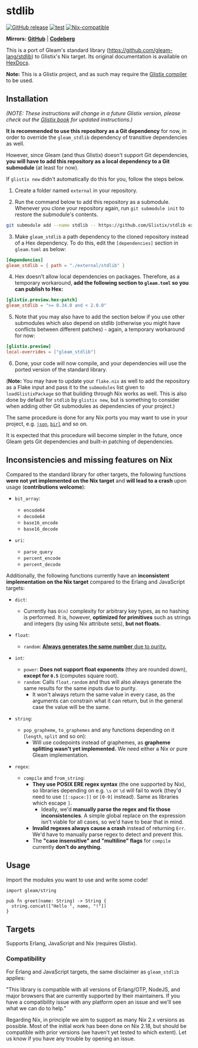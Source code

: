 # stdlib

<a href="https://github.com/Glistix/stdlib/releases"><img src="https://img.shields.io/github/release/Glistix/stdlib" alt="GitHub release"></a>
[![test](https://github.com/Glistix/stdlib/actions/workflows/test.yml/badge.svg)](https://github.com/Glistix/stdlib/actions/workflows/test.yml)
[![Nix-compatible](https://img.shields.io/badge/target-nix-5277C3)](https://github.com/glistix/glistix)

**Mirrors:** [**GitHub**](https://github.com/Glistix/stdlib) | [**Codeberg**](https://codeberg.org/Glistix/stdlib)

This is a port of Gleam's standard library (https://github.com/gleam-lang/stdlib) to Glistix's Nix target. Its original documentation is available on [HexDocs](https://hexdocs.pm/gleam_stdlib/).

**Note:** This is a Glistix project, and as such may require the
[Glistix compiler](https://github.com/glistix/glistix) to be used.

## Installation

_(NOTE: These instructions will change in a future Glistix version, please check out the [Glistix book](https://glistix.github.io/book) for updated instructions.)_

**It is recommended to use this repository as a Git dependency** for now, in order to override the `gleam_stdlib` dependency of transitive dependencies as well.

However, since Gleam (and thus Glistix) doesn't support Git dependencies, **you will have to add this repository as a local dependency to a Git submodule**
(at least for now).

If `glistix new` didn't automatically do this for you, follow the steps below.

1. Create a folder named `external` in your repository.

2. Run the command below to add this repository as a submodule. Whenever you clone your repository again, run `git submodule init` to restore the submodule's contents.

```sh
git submodule add --name stdlib -- https://github.com/Glistix/stdlib external/stdlib
```

3. Make `gleam_stdlib` a path dependency to the cloned repository instead of a Hex dependency.
To do this, edit the `[dependencies]` section in `gleam.toml` as below:

```toml
[dependencies]
gleam_stdlib = { path = "./external/stdlib" }
```

4. Hex doesn't allow local dependencies on packages. Therefore, as a temporary workaround,
**add the following section to `gleam.toml` so you can publish to Hex:**

```toml
[glistix.preview.hex-patch]
gleam_stdlib = ">= 0.34.0 and < 2.0.0"
```

5. Note that you may also have to add the section below if you use other submodules which also depend on stdlib
(otherwise you might have conflicts between different patches) - again, a temporary workaround for now:

```toml
[glistix.preview]
local-overrides = ["gleam_stdlib"]
```

6. Done, your code will now compile, and your dependencies will use the ported version of the standard library.

(**Note:** You may have to update your `flake.nix` as well to add the repository as a Flake input and pass it
to the `submodules` list given to `loadGlistixPackage` so that building through Nix works as well.
This is also done by default for `stdlib` by `glistix new`, but is something to consider when adding other
Git submodules as dependencies of your project.)

The same procedure is done for any Nix ports you may want to use in your project, e.g. [`json`](https://github.com/Glistix/json), [`birl`](https://github.com/Glistix/birl) and so on.

It is expected that this procedure will become simpler in the future, once Gleam gets Git dependencies and built-in patching
of dependencies.

## Inconsistencies and missing features on Nix

Compared to the standard library for other targets, the following functions **were not yet implemented on the Nix target** and **will lead to a crash** upon usage (**contributions welcome**):

- `bit_array`:
  - `encode64`
  - `decode64`
  - `base16_encode`
  - `base16_decode`

- `uri`:
  - `parse_query`
  - `percent_encode`
  - `percent_decode`

Additionally, the following functions currently have an **inconsistent implementation on the Nix target**
compared to the Erlang and JavaScript targets:

- `dict`:
  - Currently has `O(n)` complexity for arbitrary key types, as no hashing is performed. It is, however,
  **optimized for primitives** such as strings and integers (by using Nix attribute sets), **but not floats.**

- `float`:
  - `random`: [**Always generates the same number** due to purity.](https://xkcd.com/221/)

- `int`:
  - `power`: **Does not support float exponents** (they are rounded down), **except for `0.5`** (computes square root).
  - `random`: Calls `float.random` and thus will also always generate the same results for the same inputs due to purity.
    - It won't always return the same value in every case, as the arguments can constrain what it can return, but in the
      general case the value will be the same.

- `string`:
  - `pop_grapheme`, `to_graphemes` and any functions depending on it (`length`, `split` and so on):
    - Will use codepoints instead of graphemes, as **grapheme splitting wasn't yet implemented.**
      We need either a Nix or pure Gleam implementation.

- `regex`:
  - `compile` and `from_string`:
    - **They use POSIX ERE regex syntax** (the one supported by Nix), so libraries depending on e.g. `\s` or `\d`
    will fail to work (they'd need to use `[[:space:]]` or `[0-9]` instead). Same as libraries which escape `]`.
      - Ideally, we'd **manually parse the regex and fix those inconsistencies**. A simple global replace on the
      expression isn't viable for all cases, so we'd have to bear that in mind.
    - **Invalid regexes always cause a crash** instead of returning `Err`. We'd have to manually parse regex to
    detect and prevent this.
    - The **"case insensitive" and "multiline" flags** for `compile` currently **don't do anything.**

## Usage

Import the modules you want to use and write some code!

```gleam
import gleam/string

pub fn greet(name: String) -> String {
  string.concat(["Hello ", name, "!"])
}
```

## Targets

Supports Erlang, JavaScript and Nix (requires Glistix).

### Compatibility

For Erlang and JavaScript targets, the same disclaimer as `gleam_stdlib`
applies:

"This library is compatible with all versions of Erlang/OTP, NodeJS, and
major browsers that are currently supported by their maintainers. If you
have a compatibility issue with any platform open an issue and we'll see
what we can do to help."

Regarding Nix, in principle we aim to support as many Nix 2.x versions as possible.
Most of the initial work has been done on Nix 2.18, but should be compatible
with prior versions (we haven't yet tested to which extent). Let us know if you have
any trouble by opening an issue.
